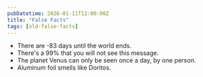 ```yaml
---
pubDatetime: 2026-01-11T12:00:00Z
title: "False Facts"
tags: [old-false-facts]
---
```


- There are -83 days until the world ends.
- There's a 99% that you will not see this message.
- The planet Venus can only be seen once a day, by one person.
- Aluminum foil smells like Doritos.
